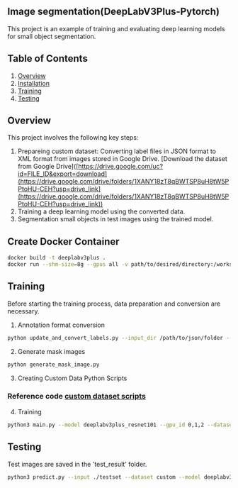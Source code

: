 ## Image segmentation(DeepLabV3Plus-Pytorch)
This project is an example of training and evaluating deep learning models for small object segmentation.

## Table of Contents
1. [Overview](#overview)
2. [Installation](#installation)
3. [Training](#training)
4. [Testing](#testing)

## Overview
This project involves the following key steps:
1. Prepareing custom dataset: Converting label files in JSON format to XML format from images stored in Google Drive.
[Download the dataset from Google Drive]([https://drive.google.com/uc?id=FILE_ID&export=download](https://drive.google.com/drive/folders/1XANY18zT8qBWTSP8uH8tW5PPtoHU-CEH?usp=drive_link](https://drive.google.com/drive/folders/1XANY18zT8qBWTSP8uH8tW5PPtoHU-CEH?usp=drive_link))
2. Training a deep learning model using the converted data.
3. Segmentation small objects in test images using the trained model.

## Create Docker Container
```bash
docker build -t deeplabv3plus .
docker run --shm-size=8g --gpus all -v path/to/desired/directory:/workspace -it --rm deeplabv3plus 
```


## Training
Before starting the training process, data preparation and conversion are necessary.
1. Annotation format conversion
```bash
python update_and_convert_labels.py --input_dir /path/to/json/folder --output_dir /path/to/xml/folder
```
2. Generate mask images
```bash
python generate_mask_image.py
```
3. Creating Custom Data Python Scripts
### Reference code [custom dataset scripts](datasets/custom_dataset.py)

4. Training
```bash
python3 main.py --model deeplabv3plus_resnet101 --gpu_id 0,1,2 --dataset custom --lr 0.01 --crop_size 513 --batch_size 4 --output_stride 16  --save_val_results 
```

## Testing
Test images are saved in the 'test_result' folder.
```bash
python3 predict.py --input ./testset --dataset custom --model deeplabv3plus_resnet101 --ckpt checkpoints/best_deeplabv3plus_resnet101_custom_os16.pth --save_val_results_to test_result
```
